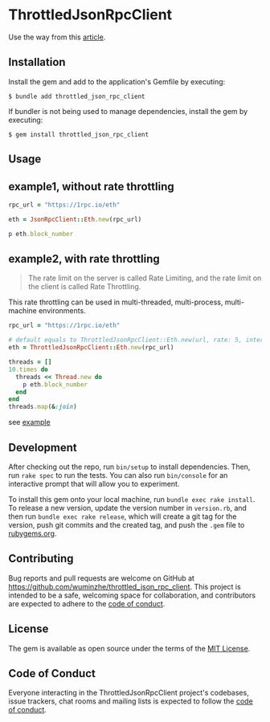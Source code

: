 # ThrottledJsonRpcClient

Use the way from this [article](https://medium.com/@jaimersonn/throttling-api-calls-in-a-distributed-environment-76d2789a796d).

## Installation

Install the gem and add to the application's Gemfile by executing:

    $ bundle add throttled_json_rpc_client

If bundler is not being used to manage dependencies, install the gem by executing:

    $ gem install throttled_json_rpc_client

## Usage

## example1, without rate throttling
```ruby
rpc_url = "https://1rpc.io/eth"

eth = JsonRpcClient::Eth.new(rpc_url)

p eth.block_number
```

## example2, with rate throttling
> The rate limit on the server is called Rate Limiting, and the rate limit on the client is called Rate Throttling.

This rate throttling can be used in multi-threaded, multi-process, multi-machine environments.
```ruby
rpc_url = "https://1rpc.io/eth"

# default equals to ThrottledJsonRpcClient::Eth.new(url, rate: 5, interval: 1, redis_urls: ["redis://localhost:6379/2"])
eth = ThrottledJsonRpcClient::Eth.new(rpc_url)

threads = []
10.times do
  threads << Thread.new do
    p eth.block_number
  end
end
threads.map(&:join)
```
see [example](./example.rb)

## Development

After checking out the repo, run `bin/setup` to install dependencies. Then, run `rake spec` to run the tests. You can also run `bin/console` for an interactive prompt that will allow you to experiment.

To install this gem onto your local machine, run `bundle exec rake install`. To release a new version, update the version number in `version.rb`, and then run `bundle exec rake release`, which will create a git tag for the version, push git commits and the created tag, and push the `.gem` file to [rubygems.org](https://rubygems.org).

## Contributing

Bug reports and pull requests are welcome on GitHub at https://github.com/wuminzhe/throttled_json_rpc_client. This project is intended to be a safe, welcoming space for collaboration, and contributors are expected to adhere to the [code of conduct](https://github.com/wuminzhe/throttled_json_rpc_client/blob/main/CODE_OF_CONDUCT.md).

## License

The gem is available as open source under the terms of the [MIT License](https://opensource.org/licenses/MIT).

## Code of Conduct

Everyone interacting in the ThrottledJsonRpcClient project's codebases, issue trackers, chat rooms and mailing lists is expected to follow the [code of conduct](https://github.com/wuminzhe/throttled_json_rpc_client/blob/main/CODE_OF_CONDUCT.md).
